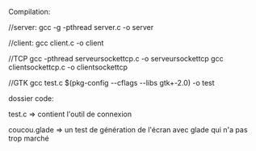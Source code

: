 Compilation: 

//server:
gcc -g -pthread server.c -o server

//client:
gcc client.c -o client

//TCP
gcc -pthread serveursockettcp.c -o serveursockettcp
gcc clientsockettcp.c -o clientsockettcp

//GTK
gcc test.c $(pkg-config --cflags --libs gtk+-2.0) -o test

dossier code:

test.c => contient l'outil de connexion

coucou.glade => un test de génération de l'écran avec glade qui n'a pas trop marché



